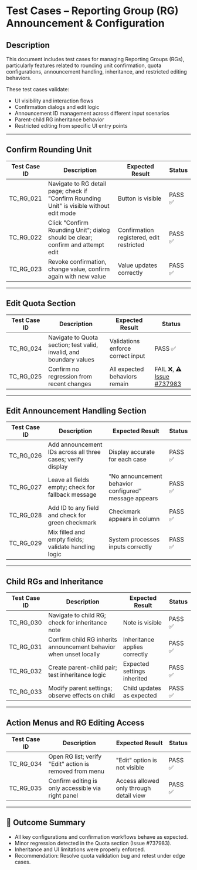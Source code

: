 # Test Cases – Reporting Group (RG) Announcement & Configuration

## Description

This document includes test cases for managing Reporting Groups (RGs), particularly features related to rounding unit confirmation, quota configurations, announcement handling, inheritance, and restricted editing behaviors.

These test cases validate:
- UI visibility and interaction flows
- Confirmation dialogs and edit logic
- Announcement ID management across different input scenarios
- Parent-child RG inheritance behavior
- Restricted editing from specific UI entry points

---

## Confirm Rounding Unit

| Test Case ID | Description                                                                 | Expected Result                                       | Status           |
|--------------|-----------------------------------------------------------------------------|-------------------------------------------------------|------------------|
| TC_RG_021    | Navigate to RG detail page; check if "Confirm Rounding Unit" is visible without edit mode | Button is visible                       | PASS  ✅         |
| TC_RG_022    | Click "Confirm Rounding Unit"; dialog should be clear; confirm and attempt edit | Confirmation registered, edit restricted          | PASS  ✅         |
| TC_RG_023    | Revoke confirmation, change value, confirm again with new value             | Value updates correctly                               | PASS  ✅         |

---

## Edit Quota Section

| Test Case ID | Description                                                                 | Expected Result                                       | Status           |
|--------------|-----------------------------------------------------------------------------|-------------------------------------------------------|------------------|
| TC_RG_024    | Navigate to Quota section; test valid, invalid, and boundary values         | Validations enforce correct input                     | PASS  ✅         |
| TC_RG_025    | Confirm no regression from recent changes                                   | All expected behaviors remain                         | FAIL  ❌, ⚠️ [Issue #737983](https://github.com/jeffery7jumman/QA---Portfolio/blob/main/bug-report/bug-report-quota-checkbox.md) |

---

## Edit Announcement Handling Section

| Test Case ID | Description                                                                 | Expected Result                                       | Status           |
|--------------|-----------------------------------------------------------------------------|-------------------------------------------------------|------------------|
| TC_RG_026    | Add announcement IDs across all three cases; verify display                 | Display accurate for each case                        | PASS  ✅         |
| TC_RG_027    | Leave all fields empty; check for fallback message                          | “No announcement behavior configured” message appears | PASS  ✅         |
| TC_RG_028    | Add ID to any field and check for green checkmark                           | Checkmark appears in column                           | PASS  ✅         |
| TC_RG_029    | Mix filled and empty fields; validate handling logic                        | System processes inputs correctly                     | PASS  ✅         |

---

## Child RGs and Inheritance

| Test Case ID | Description                                                                 | Expected Result                                       | Status           |
|--------------|-----------------------------------------------------------------------------|-------------------------------------------------------|------------------|
| TC_RG_030    | Navigate to child RG; check for inheritance note                            | Note is visible                                       | PASS  ✅         |
| TC_RG_031    | Confirm child RG inherits announcement behavior when unset locally          | Inheritance applies correctly                         | PASS  ✅         |
| TC_RG_032    | Create parent-child pair; test inheritance logic                            | Expected settings inherited                           | PASS  ✅         |
| TC_RG_033    | Modify parent settings; observe effects on child                            | Child updates as expected                             | PASS  ✅         |

---

## Action Menus and RG Editing Access

| Test Case ID | Description                                                                 | Expected Result                                        | Status           |
|--------------|-----------------------------------------------------------------------------|--------------------------------------------------------|------------------|
| TC_RG_034    | Open RG list; verify "Edit" action is removed from menu                     | "Edit" option is not visible                           | PASS  ✅         |
| TC_RG_035    | Confirm editing is only accessible via right panel                          | Access allowed only through detail view                | PASS  ✅         |

---

## 📝 Outcome Summary

- All key configurations and confirmation workflows behave as expected.
- Minor regression detected in the Quota section (Issue #737983).
- Inheritance and UI limitations were properly enforced.
- Recommendation: Resolve quota validation bug and retest under edge cases.

